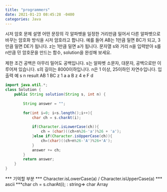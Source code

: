 ```yaml
---
title: "programmers"
date: 2021-01-23 08:45:28 -0400
categories: Java
---
```




시저 암호
문제 설명
어떤 문장의 각 알파벳을 일정한 거리만큼 밀어서 다른 알파벳으로 바꾸는 암호화 방식을 시저 암호라고 합니다. 예를 들어 AB는 1만큼 밀면 BC가 되고, 3만큼 밀면 DE가 됩니다. z는 1만큼 밀면 a가 됩니다. 문자열 s와 거리 n을 입력받아 s를 n만큼 민 암호문을 만드는 함수, solution을 완성해 보세요.

제한 조건
공백은 아무리 밀어도 공백입니다.
s는 알파벳 소문자, 대문자, 공백으로만 이루어져 있습니다.
s의 길이는 8000이하입니다.
n은 1 이상, 25이하인 자연수입니다.
입출력 예
s	n	result
AB	1	BC
z	1	a
a B z	4	e F d

```java
import java.util.*;
class Solution {
    public String solution(String s, int n) {
         
        String answer = "";
        
        for(int i=0; i<s.length();i++){
            char ch = s.charAt(i);
            
            if(Character.isLowerCase(ch)){
                ch = (char)((ch+n%26-'a')%26 + 'a');
            }else if(Character.isUpperCase(ch)){
                ch=(char)((ch+n%26-'A')%26+'A');
            }
            answer += ch;
        }
        return answer;
    }
}
```
*** 기억할 부분
*** Character.isLowerCase(a) / Character.isUpperCase(a)
*** ascii
***char ch = s.charAt(i); : string=> char Array
